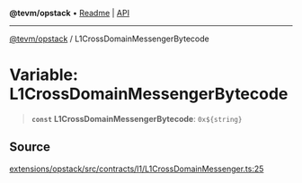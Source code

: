 **@tevm/opstack** • [Readme](../README.md) \| [API](../globals.md)

***

[@tevm/opstack](../README.md) / L1CrossDomainMessengerBytecode

# Variable: L1CrossDomainMessengerBytecode

> **`const`** **L1CrossDomainMessengerBytecode**: ```0x${string}```

## Source

[extensions/opstack/src/contracts/l1/L1CrossDomainMessenger.ts:25](https://github.com/evmts/tevm-monorepo/blob/main/extensions/opstack/src/contracts/l1/L1CrossDomainMessenger.ts#L25)
